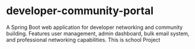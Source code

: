 # developer-community-portal
A Spring Boot web application for developer networking and community building. Features user management, admin dashboard, bulk email system, and professional networking capabilities. This is school Project
